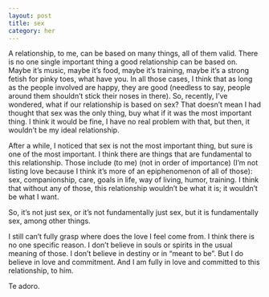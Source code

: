 ```yaml
---
layout: post
title: sex
category: her
---
```

A relationship, to me, can be based on many things, all of them valid. There is no one single important thing a good relationship can be based on. Maybe it’s music, maybe it’s food, maybe it’s training, maybe it’s a strong fetish for pinky toes, what have you. In all those cases, I think that as long as the people involved are happy, they are good (needless to say, people around them shouldn’t stick their noses in there). So, recently, I’ve wondered, what if our relationship is based on sex? That doesn’t mean I had thought that sex was the only thing, buy what if it was the most important thing. I think it would be fine, I have no real problem with that, but then, it wouldn’t be my ideal relationship. 

After a while, I noticed that sex is not the most important thing, but sure is one of the most important. I  think there are things that are fundamental to this relationship. Those include (to me) (not in order of importance) (I’m not listing love because I think it’s more of an epiphenomenon of all of those): sex, companionship, care, goals in life, way of living, humor, training. I think that without any of those, this relationship wouldn’t be what it is; it wouldn’t be what I want. 

So, it’s not just sex, or it’s not fundamentally just sex, but it is fundamentally sex, among other things. 

I still can’t fully grasp where does the love I feel come from. I think there is no one specific reason. I don’t believe in souls or spirits in the usual meaning of those. I don’t believe in destiny or in “meant to be”. But I do believe in love and commitment. And I am fully in love and committed to this relationship, to him. 

Te adoro. 

